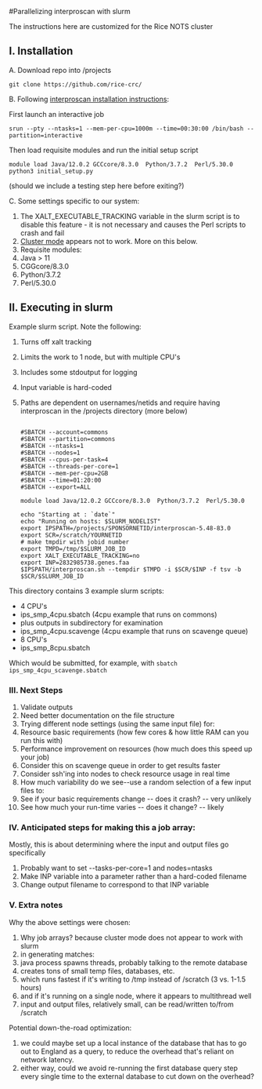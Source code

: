 #Parallelizing interproscan with slurm

The instructions here are customized for the Rice NOTS cluster

## I. Installation

A. Download repo into /projects

    git clone https://github.com/rice-crc/
    
B. Following [interproscan installation instructions](https://interproscan-docs.readthedocs.io/en/latest/UserDocs.html?highlight=initial_setup.py):

First launch an interactive job

    srun --pty --ntasks=1 --mem-per-cpu=1000m --time=00:30:00 /bin/bash --partition=interactive
    
Then load requisite modules and run the initial setup script

    module load Java/12.0.2 GCCcore/8.3.0  Python/3.7.2  Perl/5.30.0 
    python3 initial_setup.py    

(should we include a testing step here before exiting?)

C. Some settings specific to our system:

1. The XALT_EXECUTABLE_TRACKING variable in the slurm script is to disable this feature - it is not necessary and causes the Perl scripts to crash and fail
1. [Cluster mode](https://interproscan-docs.readthedocs.io/en/latest/ImprovingPerformance.html?highlight=cluster%20mode#running-interproscan-in-cluster-mode) appears not to work. More on this below.
1. Requisite modules:
 1. Java > 11
 1. CGGcore/8.3.0
 1. Python/3.7.2
 1. Perl/5.30.0

## II. Executing in slurm

Example slurm script. Note the following:

1. Turns off xalt tracking
1. Limits the work to 1 node, but with multiple CPU's
1. Includes some stdoutput for logging
1. Input variable is hard-coded
1. Paths are dependent on usernames/netids and require having interproscan in the /projects directory (more below)

	```#!/bin/sh

	#SBATCH --account=commons
	#SBATCH --partition=commons
	#SBATCH --ntasks=1
	#SBATCH --nodes=1
	#SBATCH --cpus-per-task=4
	#SBATCH --threads-per-core=1
	#SBATCH --mem-per-cpu=2GB
	#SBATCH --time=01:20:00
	#SBATCH --export=ALL

	module load Java/12.0.2 GCCcore/8.3.0  Python/3.7.2  Perl/5.30.0 

	echo "Starting at : `date`"
	echo "Running on hosts: $SLURM_NODELIST"
	export IPSPATH=/projects/SPONSORNETID/interproscan-5.48-83.0
	export SCR=/scratch/YOURNETID
	# make tmpdir with jobid number
	export TMPD=/tmp/$SLURM_JOB_ID
	export XALT_EXECUTABLE_TRACKING=no
	export INP=2832985738.genes.faa
	$IPSPATH/interproscan.sh --tempdir $TMPD -i $SCR/$INP -f tsv -b $SCR/$SLURM_JOB_ID 

This directory contains 3 example slurm scripts:
* 4 CPU's
 * ips_smp_4cpu.sbatch (4cpu example that runs on commons)
  * plus outputs in subdirectory for examination
 * ips_smp_4cpu.scavenge (4cpu example that runs on scavenge queue)
* 8 CPU's
 * ips_smp_8cpu.sbatch

Which would be submitted, for example, with `sbatch ips_smp_4cpu_scavenge.sbatch`

### III. Next Steps

1. Validate outputs
1. Need better documentation on the file structure
1. Trying different node settings (using the same input file) for:
 1. Resource basic requirements (how few cores & how little RAM can you run this with)
 1. Performance improvement on resources (how much does this speed up your job)
 1. Consider this on scavenge queue in order to get results faster
 1. Consider ssh'ing into nodes to check resource usage in real time
1. How much variability do we see--use a random selection of a few input files to:
 1. See if your basic requirements change -- does it crash? -- very unlikely
 1. See how much your run-time varies -- does it change? -- likely


### IV. Anticipated steps for making this a job array:

Mostly, this is about determining where the input and output files go specifically

1. Probably want to set --tasks-per-core=1 and nodes=ntasks
1. Make INP variable into a parameter rather than a hard-coded filename
1. Change output filename to correspond to that INP variable


### V. Extra notes

Why the above settings were chosen:

1. Why job arrays? because cluster mode does not appear to work with slurm
1. in generating matches:
 1. java process spawns threads, probably talking to the remote database
1. creates tons of small temp files, databases, etc.
 1. which runs fastest if it's writing to /tmp instead of /scratch (3 vs. 1-1.5 hours)
 1. and if it's running on a single node, where it appears to multithread well
1. input and output files, relatively small, can be read/written to/from /scratch

Potential down-the-road optimization:

1. we could maybe set up a local instance of the database that has to go out to England as a query, to reduce the overhead that's reliant on network latency.
1. either way, could we avoid re-running the first database query step every single time to the external database to cut down on the overhead?
